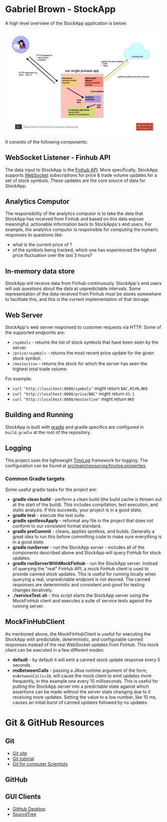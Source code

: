 # Gabriel Brown - StockApp

A high level overview of the StockApp application is below:

<img width="1535" alt="image" src="assets/StockAppDiagram.png">

It consists of the following components:


## WebSocket Listener - Finhub API

The data input to StockApp is the [Finhub API](https://finnhub.io/).  More specifically, StockApp supports [WebSocket](https://ably.com/topic/websockets) subscriptions for price & trade volume updates for a set of stock symbols.  These updates are the core source of data for StockApp.

## Analytics Computor

The responsibility of the analytics computor is to take the data that StockApp has received from Finhub and based on this data expose meaningful, actionable information back to StockApps's end users.  For example, the analytics computor is responsible for computing the numeric responses to questions like:

* what is the current price of <symbol>?
* of the symbols being tracked, which one has experienced the highest price fluctuation over the last 3 hours?

## In-memory data store

StockApp will receive data from Finhub continuously.  StockApp's end users will ask questions about the data at unpredictable intervals.  Some representation of the data received from Finhub must be stores somewhere to facilitate this, and this is the current implementation of that storage.

## Web Server

StockApp's web server responsed to customer requests via HTTP.  Some of the supported endpoints are:
* `/symbols` - returns the list of stock symbols that have been seen by the server.
* `/price/<symbol>` - returns the most recent price update for the given stock symbol.
* `/mostactive` - returns the stock for which the server has seen the highest total trade volume.

For example:
* `curl "http://localhost:8000/symbols"` might return `BAC,RIVN,NKE`
* `curl "http://localhost:8000/price/BAC"` might return `43.1`
* `curl "http://localhost:8000/mostactive"` might return `NKE`

## Building and Running
StockApp is built with [gradle](https://gradle.org/) and gradle specifics are configured in `build.gradle` at the root of the repository.

## Logging
This project uses the lightweight [TinyLog](https://tinylog.org/v2/) framework for logging.  The configuration can be found at [src/main/resources/tinylog.properties](src/main/resources/tinylog.properties).

### Common Gradle targets
Some useful gradle tasks for the project are:

* **gradle clean build** - perform a clean build (the build cache is thrown out at the start of the build).  This includes  compilation, test execution, and static analysis.  If this succeeds, your project is in a good state.
* **gradle test** - execute the test suite.
* **gradle spotlessApply** - reformat any file in the project that does not conform to our consistent format standard.
* **gradle preCommit** - cleans, applies spotless, and builds.  Generally a great idea to run this before committing code to make sure everything is in a good state.
* **gradle runServer** - run the StockApp server - includes all of the components described above and StockApp will query FinHub for stock updates.
* **gradle runServerWithMockFinhub** - run the StockApp server.  Instead of querying the "real" FinHub API, a mock FinHub client is used to provide canned stock updates.  This is useful for running locally when querying a real, unpredictable endpoint is not desired.  The canned responses are deterministic and consistent and good for testing changes iteratively.
* **./serviceTest.sh** - this script starts the StockApp server using the MockFinHub client and executes a suite of service tests against the running server.

## MockFinHubClient
As mentioned above, the MockFinHubClient is useful for executing the StockApp with predictable, deterministic, and configurable canned responses instead of the real WebSocket updates from FinHub.  This mock client can be executed in a few different modes:

* **default** - by default it will emit a canned stock update response every 5 seconds.
* **msBetweenCalls** - passing a JAva runtime argument of the form, `msBetweenCalls=10`, will cause the mock client to emit updates more frequently, in this example one every 10 milliseconds.  This is useful for putting the StockApp server into a predictable state against which assertions can be made without the server state changing due to it receiving more updates.  Setting the value to a low number, like 10 ms, causes an initial burst of canned updates followed by no updates.  

# Git & GitHub Resources

## Git
- [Git site](https://git-scm.com/)
- [Git tutorial](https://git-scm.com/docs/gittutorial)
- [Git for computer Scientists](https://eagain.net/articles/git-for-computer-scientists/)

## GitHub

## GUI Clients
- [GitHub Desktop](https://github.com/apps/desktop)
- [SourceTree](https://www.sourcetreeapp.com/)
